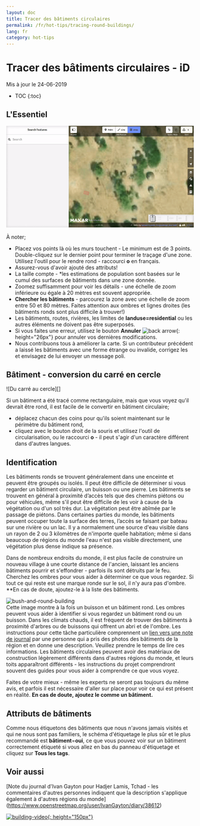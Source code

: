 ```yaml
---
layout: doc
title: Tracer des bâtiments circulaires
permalink: /fr/hot-tips/tracing-round-buildings/
lang: fr
category: hot-tips
---
```


Tracer des bâtiments circulaires - iD
============

Mis à jour le 24-06-2019

- TOC
{:toc}

L'Essentiel
----------

![Round Buildings][]


À noter;  

- Placez vos points là où les murs touchent - Le minimum est de 3 points. Double-cliquez sur le dernier point pour terminer le traçage d'une zone. Utilisez l'outil pour le rendre rond - raccourci **o** en français.  
- Assurez-vous d'avoir ajouté des attributs!  
- La taille compte - *les estimations de population sont basées sur le cumul des surfaces de bâtiments dans une zone donnée.  
- Zoomez suffisamment pour voir les détails - une échelle de zoom inférieure ou égale à 20 mètres est souvent appropriée.  
- **Chercher les bâtiments** - parcourez la zone avec une échelle de zoom entre 50 et 80 mètres. Faites attention aux ombres et lignes droites (les bâtiments ronds sont plus difficile à trouver!)  
- Les bâtiments, routes, rivières, les limites de **landuse=residential** ou les autres éléments ne doivent pas être superposés.  
- Si vous faites une erreur, utilisez le bouton **Annuler** ![back arrow]{: height="26px"} pour annuler vos dernières modifications.  
- Nous contribuons tous à améliorer la carte. Si un contributeur précédent a laissé les bâtiments avec une forme étrange ou invalide, corrigez les et envisagez de lui envoyer un message poli.  

Bâtiment - conversion du carré en cercle
-------------------------------------

![Du carré au cercle][]  

Si un bâtiment a été tracé comme rectangulaire, mais que vous voyez qu'il devrait être rond, il est facile de le convertir en bâtiment circulaire;

- déplacez chacun des coins pour qu'ils soient maintenant sur le périmètre du bâtiment rond,
- cliquez avec le bouton droit de la souris et utilisez l'outil de circularisation, ou le raccourci **o** - il peut s'agir d'un caractère différent dans d'autres langues.  

Identification
---------------

Les bâtiments ronds se trouvent généralement dans une enceinte et peuvent être groupés ou isolés. Il peut être difficile de déterminer si vous regarder un bâtiment circulaire, un buisson ou une pierre. Les bâtiments se trouvent en général à proximité d’accès tels que des chemins piétons ou pour véhicules, même s'il peut être difficile de les voir à cause de la végétation ou d'un sol très dur. La végétation peut être abîmée par le passage de piétons. Dans certaines parties du monde, les bâtiments peuvent occuper toute la surface des terres, l’accès se faisant par bateau sur une rivière ou un lac. Il y a normalement une source d'eau visible dans un rayon de 2 ou 3 kilomètres de n'importe quelle habitation; même si dans beaucoup de régions du monde l'eau n'est pas visible directement, une végétation plus dense indique sa présence.  

Dans de nombreux endroits du monde, il est plus facile de construire un nouveau village à une courte distance de l'ancien, laissant les anciens bâtiments pourrir et s'effondrer - parfois ils sont détruits par le feu. Cherchez les ombres pour vous aider à déterminer ce que vous regardez. Si tout ce qui reste est une marque ronde sur le sol, il n'y aura pas d'ombre. **En cas de doute, ajoutez-le à la liste des bâtiments.  

![bush-and-round-building][]  
Cette image montre à la fois un buisson et un bâtiment rond. Les ombres peuvent vous aider à identifier si vous regardez un bâtiment rond ou un buisson. Dans les climats chauds, il est fréquent de trouver des bâtiments à proximité d'arbres ou de buissons qui offrent un abri et de l'ombre. Les instructions pour cette tâche particulière comprennent un [lien vers une note de journal](https://www.openstreetmap.org/user/IvanGayton/diary/38612) par une personne qui a pris des photos des bâtiments de la région et en donne une description. Veuillez prendre le temps de lire ces informations. Les bâtiments circulaires peuvent avoir des matériaux de construction légèrement différents dans d'autres régions du monde, et leurs toits apparaîtront différents - les instructions du projet comprendront souvent des guides pour vous aider à comprendre ce que vous voyez.  

Faites de votre mieux - même les experts ne seront pas toujours du même avis, et parfois il est nécessaire d'aller sur place pour voir ce qui est présent en réalité. **En cas de doute, ajoutez le comme un bâtiment.**  

Attributs de bâtiments
-------------

Comme nous étiquetons des bâtiments que nous n'avons jamais visités et qui ne nous sont pas familiers, le schéma d'étiquetage le plus sûr et le plus recommandé est **bâtiment**=**oui**, ce que vous pouvez voir sur un bâtiment correctement étiqueté si vous allez en bas du panneau d'étiquetage et cliquez sur **Tous les tags**.

Voir aussi  
---------

[Note du journal d'Ivan Gayton pour Hadjer Lamis, Tchad - les commentaires d'autres personnes indiquent que la description s'applique également à d'autres régions du monde] (https://www.openstreetmap.org/user/IvanGayton/diary/38612)

[![building-video]{: height="150px"}](https://www.youtube.com/watch?v=VPJz-AucqF4&index=7&list=PLb9506_-6FMHZ3nwn9heri3xjQKrSq1hN "Tutoriels vidéos du Humanitarian OpenStreetMap Team - Ajout d'un bâtiment à OpenStreetMap")  


[keymon]:/images/hot-tips/keymon.png
[Round Buildings]: /images/hot-tips/round_building.gif "Démonstration d'une cartographie de bâtiment circulaire"
[Square to round]: /images/hot-tips/square-round-building.gif "Démonstration de la transformation d'un bâtiment carré en rond"  
[bush-and-round-building]: /images/hot-tips/bush-and-round-building.png "Bâtiment circulaire à proximité d'un buisson"
[back arrow]: /images/beginner/back-arrow.png "Annuler"
[building-video]: /images/hot-tips/building-video.png "Vidéos tutoriel de l’équipe Humanitaire OpenStreetMap - Ajouter un bâtiment dans OpenStreetMap"